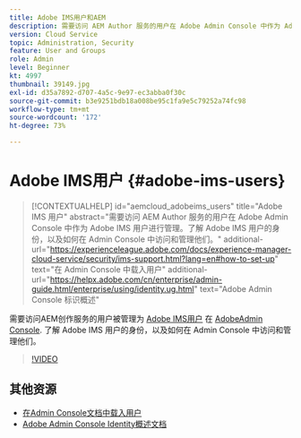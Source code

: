 ```yaml
---
title: Adobe IMS用户和AEM
description: 需要访问 AEM Author 服务的用户在 Adobe Admin Console 中作为 Adobe IMS 用户进行管理。了解 Adobe IMS 用户的身份，以及如何在 Admin Console 中访问和管理他们。
version: Cloud Service
topic: Administration, Security
feature: User and Groups
role: Admin
level: Beginner
kt: 4997
thumbnail: 39149.jpg
exl-id: d35a7892-d707-4a5c-9e97-ec3abba0f30c
source-git-commit: b3e9251bdb18a008be95c1fa9e5c79252a74fc98
workflow-type: tm+mt
source-wordcount: '172'
ht-degree: 73%

---
```


# Adobe IMS用户 {#adobe-ims-users}

>[!CONTEXTUALHELP]
>id="aemcloud_adobeims_users"
>title="Adobe IMS 用户"
>abstract="需要访问 AEM Author 服务的用户在 Adobe Admin Console 中作为 Adobe IMS 用户进行管理。了解 Adobe IMS 用户的身份，以及如何在 Admin Console 中访问和管理他们。"
>additional-url="https://experienceleague.adobe.com/docs/experience-manager-cloud-service/security/ims-support.html?lang=en#how-to-set-up" text="在 Admin Console 中载入用户"
>additional-url="https://helpx.adobe.com/cn/enterprise/admin-guide.html/enterprise/using/identity.ug.html" text="Adobe Admin Console 标识概述"

需要访问AEM创作服务的用户被管理为 [Adobe IMS用户](https://helpx.adobe.com/cn/enterprise/using/set-up-identity.html) 在 [AdobeAdmin Console](https://adminconsole.adobe.com). 了解 Adobe IMS 用户的身份，以及如何在 Admin Console 中访问和管理他们。

>[!VIDEO](https://video.tv.adobe.com/v/39149?quality=12&learn=on)

## 其他资源

+ [在Admin Console文档中载入用户](https://experienceleague.adobe.com/docs/experience-manager-cloud-service/security/ims-support.html#onboarding-users-in-admin-console)
+ [Adobe Admin Console Identity概述文档](https://helpx.adobe.com/cn/enterprise/using/identity.html)

